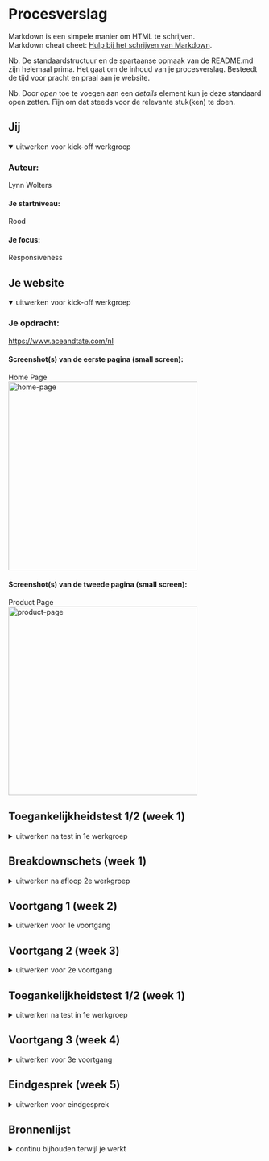 # Procesverslag
Markdown is een simpele manier om HTML te schrijven.  
Markdown cheat cheet: [Hulp bij het schrijven van Markdown](https://github.com/adam-p/markdown-here/wiki/Markdown-Cheatsheet).

Nb. De standaardstructuur en de spartaanse opmaak van de README.md zijn helemaal prima. Het gaat om de inhoud van je procesverslag. Besteedt de tijd voor pracht en praal aan je website.

Nb. Door *open* toe te voegen aan een *details* element kun je deze standaard open zetten. Fijn om dat steeds voor de relevante stuk(ken) te doen.





## Jij

<details open>
  <summary>uitwerken voor kick-off werkgroep</summary>

  ### Auteur:
  Lynn Wolters

  #### Je startniveau:
  Rood

  #### Je focus:
  Responsiveness
 
</details>





## Je website

<details open>
  <summary>uitwerken voor kick-off werkgroep</summary>

  ### Je opdracht:
  https://www.aceandtate.com/nl

  #### Screenshot(s) van de eerste pagina (small screen): 
  Home Page
  <br>
  <img src="readme-images/home-page-ace-and-tate.png" width="375px" alt="home-page">

  #### Screenshot(s) van de tweede pagina (small screen):
  Product Page
  <br>
  <img src="readme-images/product-page-ace-and-tate.png" width="375px" alt="product-page">
 
</details>



## Toegankelijkheidstest 1/2 (week 1)

<details>
  <summary>uitwerken na test in 1e werkgroep</summary>
<br>
  Getest door: Guido Van Sark

  Site van: Lynn Wolters

  ### Bevindingen

  #### Screenreader test

  Links
  - Alle links doen het je kan op die manier naar de content navigeren die je leuk vindt.

  Koppen
  - De zoek knop wordt niet als knop weergeven
  - De ‘shop nu’ knop wordt niet als knop weergeven
  - De chatfunctie van de site kun je niet bereiken, deze wordt niet als knop weergeven

  De formulier regelaar 
  - Deze doet het wel, je kunt je email invullen

  Orientatiepunten
  - De screenreader vertelt waar je momenteel bent
  - De kaders worden weergeven op de juiste manier
  - De navigatie doet het, alleen je kunt dus niet naar de zoekknop navigeren
  - De screenreader kan alle woorden en tekens lezen
  - De vensterspots worden weergeven door de screenreader

  #### Muis, toetsenbord & kleurtjes test

  - Voor een kleurenblinde vallen de kleuren van de brillen weg, Ace & Tate heeft dit al opgelost door de naam van het type kleur erboven te laten zien. Verder valt er niks weg en kunnen kleurenblinden hier gebruik van maken.
  - Met de tabknoppen ga je langs alle kopjes en dit doet het gewoon, aan de hand van de pijtjes kun je door de gehele pagina scrollen.
  - Met de tabknop kan ik niet langs de navigatiebalk gaan en bij de “shop nu” button komen. Hij laat dan niet zien waar je je bevindt op de site.
  - Met enter kun je op het geselecteerde item klikken die een link in zich hebben.

  #### Diverse beperkingen test

  Zicht
  Aan de hand van bepaalde brillen wordt het zicht op de site beperkt. de site is wordt dan ook minder goed bruikbaar. Bij Ace & Tate gebeurt het volgende: Doordat je minder zicht ervaart wordt het lastiger om bepaalde knoppen selecteren. De teksten zijn ook vaak te klein om te lezen.

  Handbeperking
  Aan de hand van bepaalde handbeperkingen is het moeilijker om op de knoppen te drukken. Ace & Tate zouden grotere knoppen moeten maken. De Afbeeldingen zijn wel groot genoeg om op te kunnen klikken.

  Spierbeperking 
  Voor mensen met een spierbeperking is het moeilijker om op een site te typen. Ace & Tate zou dus grotere knoppen kunnen maken om de gebruiker sneller te begeleiden naar zijn/haar keuze.

  Darkmode
  De optie darkmode heeft geen effect op de website van Ace & Tate.

  ADHD
  Door meerdere dingen tegelijkertijd te doen kunnen je ADHD op de site van Ace & Tate testen. Je ervaart meer afleiding door meerdere dingen tegelijkertijd te doen. Op de website van Ace & Tate zijn veel verschillende soorten afbeeldingen die kunnen worden gezien als prikkels. Dit kan tegenwerken voor mensen met ADHD, waardoor ze sneller naar een andere kledingsite kunnen navigeren.
</details>



## Breakdownschets (week 1)

<details>
  <summary>uitwerken na afloop 2e werkgroep</summary>

  ### de hele pagina: 
  <img src="readme-images/breakdownschets-1.jpg" width="375px" alt="breakdown van de hele pagina">

  ### dynamisch deel (bijv menu): 
  <img src="readme-images/breakdownschets-2.jpg" width="375px" alt="breakdown van een dynamisch deel">

  ### code dynamisch deel:
  <img src="readme-images/code-dynamisch-deel.jpg" width="375px" alt="breakdown van een dynamisch deel">

</details>





## Voortgang 1 (week 2)

<details>
  <summary>uitwerken voor 1e voortgang</summary>

  ### Stand van zaken
  
  #### Ging goed
  - Semantische HTML structuur 
  - Werken met CSS selectoren

  #### Kon beter
  - Positioneren van elementen

  ### Agenda voor meeting
  
  Guido: Hoe verberg je de H1 voor screenreader en hoe laat je een button mee schuiven met de afbeelding?

  Chloé: Hoe kan je de navbar hergroeperen als je de site groter maakt?

  Lynn: Wat is de beste manier om een slider in je website te implementeren die responsive ook goed werkt?

  ### Verslag van meeting
  
  Tijdens de meeting hebben wij met het groepje onze eerste versie laten zien en besproken. We kregen feedback van Sanne en gaven ook feedback op elkaars werk. Mijn feedback ging vooral om het schrijven van semantisch correcte HTML, zoals dat ik bepaalde elementen was vergeten of een verkeerde volgorde had aangenomen. Dit heb ik tergelijktijd aangepast. Ook heb ik antwoord gekregen op mijn vraagstuk: Wat is de beste manier om een slider in je website te implementeren die responsive ook goed werkt? Ik weet nu hoe ik dat moet doen en mijn groepsgenoten hadden er ook veel aan. Verder zijn de vraagstukken van de andere groepsleden besproken en ook dit was leerzaam. 

</details>





## Voortgang 2 (week 3)

<details>
  <summary>uitwerken voor 2e voortgang</summary>

  ### Stand van zaken

  #### Ging goed
  - Semantische HTML & CSS selectoren
  - Slider
  - Grid 
  - Items positioneren met grid

  #### Kon beter
  - Bepaalde css dingen meer begrijpen i.p.v. het toevoegen omdat het maar werkt
  - Positioneren met position, transform/translate etc.

  ### Agenda voor meeting

  Guido: Niet aanwezig

  Chloé: Hoe kan je ervoor zorgen dat de content dezelfde grote blijft als ke de pagina groter en kleiner maakt? Hoe kan je in de carousel pijltjes maken waar je op kunt klikken om te navigeren?

  Lynn: Hoe maak je de buttons in de slider die ervoor zorgen dat je een andere kleur kunt selecteren?

  ### Verslag van meeting

  Tijdens de meeting met de klassenbegeleiders heb ik antwoord gekregen op mijn vraagstuk. Zij adviseerden mij om buttons te gebruiken, deze te stylen en vervolgens met Javascript deze te laten werken zodat er andere foto's komen. Ook heb ik antwoord gekregen op andere vragen. Die gingen met name over hoe je bepaalde dingen positioneert en wat daar de beste manier voor is. Ik kon vanuit hier weer verder met het bouwen van de website. Mijn code werd ook goed gekeurd, ze hadden geen op- of aanmerkingen. Daarna waren mijn groepsgenoten aan de beurt voor hun vraagstukken. 

</details>





## Toegankelijkheidstest 1/2 (week 1)

<details>
  <summary>uitwerken na test in 1e werkgroep</summary>
<br>
  Getest door: Agnes Verhagen

  Site van: Lynn Wolters

  ### Bevindingen

  #### Screenreader test

- Screenreader gaat goed door koppen heen, maar ziet broodtekst ook als kopniveau, ik weet niet of dat de bedoeling is.
- Screenreader denkt ook dat telefoon nummers onderin onderdeel zijn van de navigatie, misschien is dat niet de bedoeling.

  #### Muis, toetsenbord & kleurtjes test

Muis
- Gaat prima, duidelijke navigatie

Toetsenbord
- Tab: werkt, maar misschien niet handig dat er wordt getabt tussen alle kleurtjes waarin een product beschikbaar is.
- Spatie: doet het goed
- Enter: werkt voor het hamburger menu

Kleurtjes
- Maak tekst op knoppen en/of knoppen groter, doe lichte letters op donkere achtergrond bij knoppen, kijk voor een andere kleur voor de titel (wit is niet goed leesbaar), maak nav elementen groter

  #### Diverse beperkingen test

Concentratieprobleem
- Navigeren gaat best goed, maar bij de sliders naar rechts moet ik me te veel focussen en dan laat ik de ballon vallen 

Visuele beperking
- Central Field Loss/AMD: tekst op knoppen niet leesbaar
- Combined eye loss-diabetic eye disease: ik merk geen verschil
- Low contrast: vooral titel is bijna onleesbaar geworden, net als tekst op knoppen en zwarte kleine letters op witte achtergrond
- Blur: ik zie geen navigatie, geen zwarte letters op wit, geen tekst op knoppen
- Color #0779P: geen verschil, kleurcontrast is misschien juist beter
- Hemifield Loss: geen verschil

Shock
P Niet gedaan, te pijnlijk

Elastiekjes
- Maak links en knoppen groter, want dat is lastig aan te klikken als je minder vingers hebt/geen goede motoriek over je handen
</details>





## Voortgang 3 (week 4)

<details>
  <summary>uitwerken voor 3e voortgang</summary>

  ### Stand van zaken

  #### Ging goed
  - Responsiveness
  - Hamburger menu
  - Positioneren ging beter

  #### Kon beter
  - *

  ### Agenda voor meeting

  Guido: Hoe kan ik ervoor zorgen dat de tekst en afbeeldingen in één grid column komen?

  Chloé: Hoe kan ik zonder Javascript pijltjes maken in de slider? Hoe kan je tekst wanneer de pagina groter wordt tevoorschijn laten komen naast een img icon?

  Lynn: Hoe maak ik de side navigatie op de product pagina? Hoe navigeer ik door een slider met buttons?

  ### Verslag van meeting

  Tijdens de meeting hebben wij eerst onze code aan Sanne laten zien waarop hij feedback gaf en vragen stelde over hoe wij het hadden gemaakt. Hierin kwam naar voren dat ik een onderscheid moet maken in het gebruiken van een a link of button. Ook moet ik H tags op een chronologische volgorde gaan gebruiken in sections. Daarna kwamen de vraagstukken aan bod. Guido mocht beginnen met de vraag hoe hij items in een grid kreeg en het responsive kon maken. Dit werd gedaan met display grid, en vervolgens voor elke media query de columns aanpassen. Daarna was ik aan de beurt. Sanne liet ons zien hoe je een side navbar maakt die sticky is. Helaas lukte het toen niet goed maar ik heb de oplossing alsnog ontvangen na de les. Als laatste was Chloé. Zij had de vraag hoe je met buttons door een slider kan navigeren zonder Javascript Dit kon helaas niet maar Sanne maakte een Codepen aan voor haar waarin hij uitlegde hoe het wel kon.

</details>





## Eindgesprek (week 5)

<details>
  <summary>uitwerken voor eindgesprek</summary>

  ### Je uitkomst - karakteristiek screenshots:
  <img src="readme-images/1.jpg" width="375px" alt="uitkomst opdracht 1">
  <img src="readme-images/2.jpg" width="375px" alt="uitomst opdracht 1">
  <img src="readme-images/3.jpg" width="375px" alt="uitomst opdracht 1">
  <img src="readme-images/4.jpg" width="375px" alt="uitomst opdracht 1">
  <img src="readme-images/5.jpg" width="375px" alt="uitomst opdracht 1">


  ### Dit ging goed/Heb ik geleerd: 
  - Snel oppakken van nieuwe theorie
  - Semantische correcte HTML 
  - Werken met CSS selectoren
  - Basic JavaScript
  - Sliders maken
  - Toegankelijkheid
  - Veel problemen zonder hulp oplossen (zelf naar oplossing zoeken)

  ### Dit was lastig/Is niet gelukt:
  - Side navigatie is mij niet zelf gelukt
  - Positioneren
  - Sliders

</details>





## Bronnenlijst

<details>
  <summary>continu bijhouden terwijl je werkt</summary>

  Nb. Wees specifiek ('css-tricks' als bron is bijv. niet specifiek genoeg).

 - https://zellwk.com/blog/style-hover-focus-active-states/
 - https://css-tricks.com/video-screencasts/150-hey-designers-know-one-thing-javascript-recommend/
 - https://www.youtube.com/watch?v=br-0i3U1VCA 
 - https://www.w3schools.com/csSref/css_selectors.php 
 - https://www.freecodecamp.org/news/semantic-html-alternatives-to-using-divs/ 
 - https://www.a11yproject.com/posts/how-to-hide-content/ 
 - https://stackoverflow.com/ (heel veel problemen opgelost door deze site, specifieke bronnen heb ik niet meer)

</details>